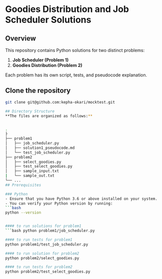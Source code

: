 # Goodies Distribution and Job Scheduler Solutions

## Overview
This repository contains Python solutions for two distinct problems:
1. **Job Scheduler (Problem 1)**
2. **Goodies Distribution (Problem 2)**

Each problem has its own script, tests, and pseudocode explanation.
## Clone the repository
  ```bash
  git clone git@github.com:kepha-okari/mocktest.git

## Directory Structure
**The files are organized as follows:**


.
├
├── problem1                    
│   ├── job_scheduler.py         
│   ├── solution1_pseudocode.md        
│   └── test_job_scheduler.py               
├── problem2                    
│   ├── select_goodies.py        
│   ├── test_select_goodies.py       
│   ├── sample_input.txt
|   └── sample_out.txt 
└── ...
## Prerequisites

### Python
- Ensure that you have Python 3.6 or above installed on your system.
- You can verify your Python version by running:
  ```bash
  python --version
  

#### to run solutions for problem1 
```bash python problem1/job_scheduler.py

#### to run tests for problem1 
python problem1/test_job_scheduler.py

#### to run solution for problem2
python problem2/select_goodies.py

#### to run tests for problem2
python problem2/test_select_goodies.py

